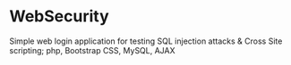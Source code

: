 # WebSecurity
Simple web login application for testing SQL injection attacks &amp; Cross Site scripting; php, Bootstrap CSS, MySQL, AJAX
